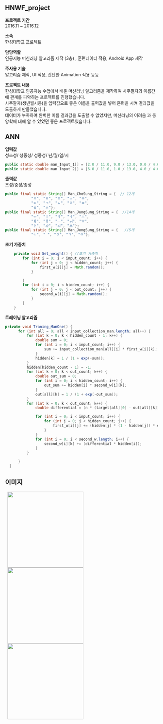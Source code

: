 ## HNWF_project
  
  
**프로젝트 기간**  
2016.11 ~ 2016.12

**소속**  
한성대학교 프로젝트
  
**담당역할**  
인공지능 머신러닝 알고리즘 제작 (3층) , 훈련데이터 적용, Android App 제작

**주사용 기술**  
알고리즘 제작, UI 적용, 간단한 Animation 적용 등등
  
  
**프로젝트 내용**  
한성대학교 인공지능 수업에서 배운 머신러닝 알고리즘을 제작하여 사주팔자와 이름간에 관계를 파악하는 프로젝트를 진행했습니다.  
사주팔자(생년월시등)을 입력값으로 좋은 이름을 출력값을 넣어 훈련을 시켜 결과값을 도출하게 만들었습니다.  
데이터가 부족하여 완벽한 이름 결과값을 도출할 수 없었지만, 머신러닝의 어려움 과 동양학에 대해 알 수 있었던 좋은 프로젝트였습니다.  

## ANN  

**입력값**  
성초성/ 성중성/ 성종성/ 년/월/일/시  

```java
public static double man_Input_1[] = {2.0 / 11.0, 9.0 / 13.0, 0.0 / 4.0, 0.0 / 100.0, 11.0 / 12.0, 27.0 / 31.0, 3.0 / 24.0, -1.0}; // 윤 2016 11 27 3 남
public static double man_Input_2[] = {6.0 / 11.0, 1.0 / 13.0, 4.0 / 4.0, 0.0 / 100.0, 1.0 / 12.0, 1.0 / 31.0, 2.0 / 24.0, -1.0}; // 김 2016 1 1 2 남
```
  
**출력값**  
초성/중성/종성  
```java
public final static String[] Man_ChoSung_String = {  // 12개
            "ㅈ", "ㅎ", "ㅇ", "ㅅ", "ㅁ",
            "ㄷ", "ㄱ", "ㄴ", "ㄹ", "ㅂ",
            "ㅌ", "ㅊ"};
public final static String[] Man_JungSung_String = {  //14개
            "ㅜ", "ㅣ", "ㅕ", "ㅓ", "ㅗ",
            "ㅖ", "ㅐ", "ㅡ", "ㅝ", "ㅠ",
            "ㅏ", "ㅘ", "ㅚ", "ㅛ"};
public final static String[] Man_JongSung_String = {   //5개
            "ㄴ", " ", "ㅇ", "ㄱ", "ㅁ"};
```
  
**초기 가중치**
```java
    private void Set_weight() { //초기 가중치
        for (int i = 0; i < input_count; i++) {
            for (int j = 0; j < hidden_count; j++) {
                first_w[i][j] = Math.random();
            }

        }
        for (int i = 0; i < hidden_count; i++) {
            for (int j = 0; j < out_count; j++) {
                second_w[i][j] = Math.random();
            }
        }
    }
```
  
  **트레이닝 알고리즘**  
  ```java
  private void Traning_ManOne() {
        for (int all = 0; all < input_collection_man.length; all++) {
            for (int k = 0; k < hidden_count - 1; k++) {
                double sum = 0;
                for (int i = 0; i < input_count; i++) {
                    sum += input_collection_man[all][i] * first_w[i][k];
                }
                hidden[k] = 1 / (1 + exp(-sum));
            }
            hidden[hidden_count - 1] = -1;
            for (int k = 0; k < out_count; k++) {
                double out_sum = 0;
                for (int i = 0; i < hidden_count; i++) {
                    out_sum += hidden[i] * second_w[i][k];
                }
                out[all][k] = 1 / (1 + exp(-out_sum));
            }
            for (int k = 0; k < out_count; k++) {
                double differential = (n * (target[all][0] - out[all][k]) * (1 - out[all][k]) * out[all][k]);

                for (int i = 0; i < input_count; i++) {
                    for (int j = 0; j < hidden_count; j++) {
                        first_w[i][j] += (hidden[j] * (1 - hidden[j]) * differential * second_w[j][k] * input_collection_man[all][i]);
                    }
                }
                for (int i = 0; i < second_w.length; i++) {
                    second_w[i][k] += (differential * hidden[i]);
                }
            }

        }
    }
  ```
  
## 이미지  

<div>
   <img src="https://user-images.githubusercontent.com/23161645/72855786-f8644480-3cfb-11ea-84e4-dc9e56ee107d.jpg" hspace=8 width="250">
   <img src="https://user-images.githubusercontent.com/23161645/72855788-fbf7cb80-3cfb-11ea-8ae8-375c4d9d00b7.jpg" hspace=8 width="250">
   <img src="https://user-images.githubusercontent.com/23161645/72855790-fd28f880-3cfb-11ea-8435-2c35ed84fc92.jpg" hspace=8 width="250">
</div>

